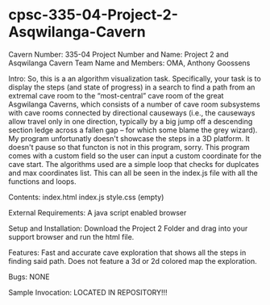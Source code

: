 # cpsc-335-04-Project-2-Asqwilanga-Cavern
  Cavern Number: 335-04
  Project Number and Name: Project 2 and Asqwilanga Cavern
  Team Name and Members: OMA, Anthony Goossens
  
  Intro:
      So, this is a an algorithm visualization task.  Specifically, your task is to display the steps (and state of progress) in a search to find a path from an extremal cave room to the “most-central” cave room of the great Asgwilanga Caverns, which consists of a number of cave room subsystems with cave rooms connected by directional causeways (i.e., the causeways allow travel only in one direction, typically by a big jump off a descending section ledge across a fallen gap – for which some blame the grey wizard).
      My program unfortunatly doesn't showcase the steps in a 3D platform. It doesn't pause so that functon is not in this program, sorry. This program comes with a custom field so the user can input a custom coordinate for the cave start.
      The algorithms used are a simple loop that checks for duplcates and max coordinates list. This can all be seen in the index.js file with all the functions and loops.
      
  Contents: 
      index.html
      index.js
      style.css (empty)
      
  External Requirements:
      A java script enabled browser
      
  Setup and Installation:
      Download the Project 2 Folder and drag into your support browser and run the html file.
      
  Features:
      Fast and accurate cave exploration that shows all the steps in finding said path. Does not feature a 3d or 2d colored map the 
      exploration.
  
  Bugs:
    NONE
    
  Sample Invocation:
    LOCATED IN REPOSITORY!!!
